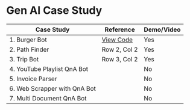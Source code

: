# Gen AI Case Study

| Case Study                    |  Reference      | Demo/Video      |
| ---------------               | --------------- | --------------- |
| 1. Burger Bot                 |  [View Code]([https://github.com/user/repo](https://github.com/edquestofficial/gen-ai-case-study/tree/main/case_study/1_burger_bot))               |      Yes        |
| 2. Path Finder                | Row 2, Col 2    |      Yes        |
| 3. Trip Bot                   | Row 3, Col 2    |      Yes        |
| 4. YouTube Playlist QnA Bot   |                 |      No         |
| 5. Invoice Parser             |                 |      No         |
| 6. Web Scrapper with QnA Bot  |                 |      No         |
| 7. Multi Document QnA Bot     |                 |      No         |
 
